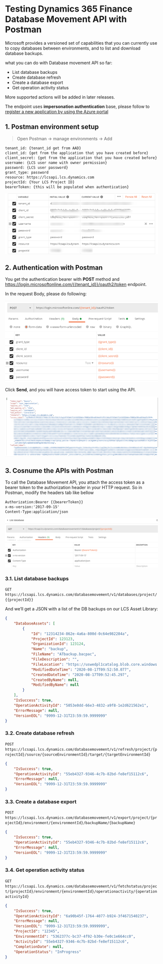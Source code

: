 # Testing Dynamics 365 Finance Database Movement API with Postman


Microsoft provides a versioned set of capabilities that you can currently use to copy databases between environments, and to list and download database backups.

what you can do with Database movement API so far:

- List database backups
- Create database refresh
- Create a database export
- Get operation activity status

More supported actions will be added in later releases.

The endpoint uses **impersonation authentication** base, please follow to [register a new application by using the Azure portal](https://docs.microsoft.com/en-us/dynamics365/fin-ops-core/dev-itpro/database/api/dbmovement-api-authentication##register-a-new-application-by-using-the-azure-portal)

## 1. Postman environment setup

> Open Postman -> manage environments -> Add

```text
tenant_id: {tenant_id get from AAD}
client_id: {get from the application that you have created before}
client_secret: {get from the application that you have created before}
username: {LCS user name with owner permission}
password: {LCS user password}
grant_type: password
resource: https://lcsapi.lcs.dynamics.com
projectId: {Your LCS Project ID}
bearerToken: {this will be populated when authentication}
```

![Postman environment setup](Testing-Dynamics-365-Finance-Database-Movement-API-with-Postman_1.png "Postman environment setup")

## 2. Authentication with Postman

You get the authentication bearer with **POST** method and https://login.microsoftonline.com/{{tenant_id}}/oauth2/token endpoint.

In the request Body, please do following:

![Authentication with Postman](Testing-Dynamics-365-Finance-Database-Movement-API-with-Postman_2.png "Authentication with Postman")

Click **Send**, and you will have access token to start using the API.

![token](Testing-Dynamics-365-Finance-Database-Movement-API-with-Postman_3.png "token")

## 3. Cosnume the APIs with Postman

To call the Database Movement API, you attach the access token as a bearer token to the authorization header in your HTTP request. So in Postman, modify the headers tab like bellow

```api
Authorization:Bearer {{bearerToken}}
x-ms-version:'2017-09-15'
Content-Type:application/json
```

![Cosnume](Testing-Dynamics-365-Finance-Database-Movement-API-with-Postman_4.png "Cosnume")

### 3.1. List database backups

`
GET https://lcsapi.lcs.dynamics.com/databasemovement/v1/databases/project/{{projectId}}
`

And we’ll get a JSON with a list of the DB backups on our LCS Asset Library:

```json
{
    "DatabaseAssets": [
        {
            "Id": "12314234-862e-4a6a-800d-0c64e982284a",
            "ProjectId": 123123,
            "OrganizationId": 123124,
            "Name": "backup",
            "FileName": "ATbackup.bacpac",
            "FileDescription": "",
            "FileLocation": "https://uswedpl1catalog.blob.core.windows.net/product-ax7productname/******",
            "ModifiedDateTime": "2020-08-17T09:52:50.077",
            "CreatedDateTime": "2020-08-17T09:52:45.297",
            "CreatedByName": null,
            "ModifiedByName": null
        }
    ],
    "IsSuccess": true,
    "OperationActivityId": "5053e0dd-66e3-4832-a9f8-1e2d621562e1",
    "ErrorMessage": null,
    "VersionEOL": "9999-12-31T23:59:59.9999999"
}
```

### 3.2. Create database refresh

`
POST https://lcsapi.lcs.dynamics.com/databasemovement/v1/refresh/project/{projectId}/source/{sourceEnvironmentId}/target/{targetEnvironmentId}
`

```json
{
    "IsSuccess": true,
    "OperationActivityId": "55eb4327-9346-4c7b-82bd-fe8ef15112c6",
    "ErrorMessage": null,
    "VersionEOL": "9999-12-31T23:59:59.9999999"
}
```

### 3.3. Create a database export

`
POST https://lcsapi.lcs.dynamics.com/databasemovement/v1/export/project/{projectId}/environment/{environmentId}/backupName/{backupName}
`

```json
{
    "IsSuccess": true,
    "OperationActivityId": "55eb4327-9346-4c7b-82bd-fe8ef15112c6",
    "ErrorMessage": null,
    "VersionEOL": "9999-12-31T23:59:59.9999999"
}
```

### 3.4. Get operation activity status

`
GET https://lcsapi.lcs.dynamics.com/databasemovement/v1/fetchstatus/project/{projectId}/environment/{environmentId}/operationactivity/{operationactivityId}
`

```json
{
    "IsSuccess": true,
    "OperationActivityId": "6a90b45f-1764-4077-b924-3f4671540237",
    "ErrorMessage": null,
    "VersionEOL": "9999-12-31T23:59:59.9999999",
    "ProjectId": "12345",
    "EnvironmentId": "5362377c-bc37-4f92-b30e-fe0c1e664cc0",
    "ActivityId": "55eb4327-9346-4c7b-82bd-fe8ef15112c6",
    "CompletionDate": null,
    "OperationStatus": "InProgress"
}
```
